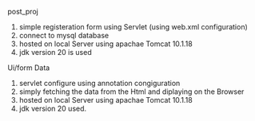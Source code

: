 post_proj
1. simple registeration form using Servlet (using web.xml configuration)
2. connect to mysql database
3. hosted on local Server using apachae Tomcat 10.1.18
4. jdk version 20 is used

  
Ui/form Data
1. servlet configure using annotation congiguration
2. simply fetching the data from the Html and diplaying on the Browser
3. hosted on local Server using apachae Tomcat 10.1.18
4. jdk version 20 used.
